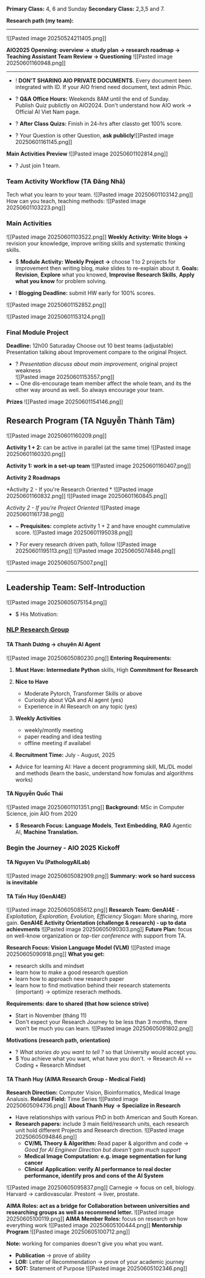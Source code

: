 **Primary Class:** 4, 6 and Sunday
**Secondary Class:** 2,3,5 and 7.

**Research path (my team):** 


---

![[Pasted image 20250524211405.png]]

**AIO2025 Openning: overview -> study plan -> research roadmap -> Teaching Assistant Team Review -> Questioning** 
![[Pasted image 20250601160948.png]]

---

+ ! **DON'T SHARING AIO PRIVATE DOCUMENTS.** Every document been integrated with ID. If your AIO friend need document, text admin Phúc.   
+ ? **Q&A Office Hours:** Weekends 8AM until the end of Sunday.   
	Publish Quiz publictly on AIO2024.
	Don't understand how AIO work -> Official AI Viet Nam page.
	 
+ ? **After Class Quizs:** Finish in 24-hrs after classto get 100% score. 

+ ? Your Question is other Question, **ask publicly**![[Pasted image 20250601161145.png]]


**Main Activities Preview** 
![[Pasted image 20250601102814.png]]
+ ? Just join 1 team.  

### Team Activity Workflow (TA Đăng Nhã)
Tech what you learn to your team. 
![[Pasted image 20250601103142.png]]
How can you teach, teaching methods:
![[Pasted image 20250601103223.png]]

### Main Activities
![[Pasted image 20250601103522.png]]
**Weekly Activity: Write blogs ->** revision your knowledge, improve writing skills and systematic thinking skills. 

+ $ **Module Activity: Weekly Project ->** choose 1 to 2 projects for improvement then writing blog, make slides to re-explain about it. 
	**Goals:** **Revision**, **Explore** what you knowed, **Improvise Research Skills**, **Apply what you know** for problem solving.   
	
+ ! **Blogging Deadline:** submit HW early for 100% scores.  

![[Pasted image 20250601152852.png]]

![[Pasted image 20250601153124.png]]

### Final Module Project
**Deadline:** 12h00 Saturaday
Choose out 10 best teams (adjustable) 
	Presentation talking about Improvement compare to the original Project.
+ ? *Presentation discuss about main improvement*, original project weakness  
![[Pasted image 20250601153557.png]]
+ ~ One dis-encourage team member affect the whole team, and its the other way around as well. So always encourage your team.    

**Prizes**
![[Pasted image 20250601154146.png]]


## Research Program (TA Nguyễn Thành Tâm)

![[Pasted image 20250601160209.png]]

**Activity 1 + 2:** can be active in parallel (at the same time)
![[Pasted image 20250601160320.png]]

**Activity 1:** **work in a set-up team** 
![[Pasted image 20250601160407.png]]

**Activity 2 Roadmaps**

*Activity 2 - If you're Research Oriented *
![[Pasted image 20250601160832.png]]
![[Pasted image 20250601160845.png]]

*Activity 2 - If you're Project Oriented*
![[Pasted image 20250601161738.png]]

+ ~ **Prequisites:** complete activity 1 + 2 and have enought cummulative score. ![[Pasted image 20250601195038.png]]

+ ? For every research driven path, follow
![[Pasted image 20250601195113.png]]
![[Pasted image 20250605074846.png]]


![[Pasted image 20250605075007.png]]

---
## Leadership Team: Self-Introduction
![[Pasted image 20250605075154.png]]
+ $ His Motivation:  


### [NLP Research Group](https://docs.google.com/spreadsheets/d/1EunruXbKC_B9g3Q_zyTG0AZ-L6wfhlUOf8PKMO_DdYY/edit?gid=185037336#gid=185037336) 
#### TA Thanh Dương -> chuyên AI Agent 
![[Pasted image 20250605080230.png]]
**Entering Requirements:**
1) **Must Have:** **Intermediate Python** skills, High **Commitment for Research**
	
2) **Nice to Have**
	+ Moderate Pytorch, Transformer Skills or above
	+ Curiosity about VQA and AI agent (yes)
	+ Experience in AI Research on any topic (yes)
	
3) **Weekly Activities**
	+ weekly/montly meeting
	+ paper reading and idea testing
	+ offline meeting if availabel
	
4) **Recruitment Time:** July - August, 2025
	
 + Advice for learning AI: Have a decent programming skill, ML/DL model and methods (learn the basic, understand how fomulas and algorithms works)

#### TA Nguyễn Quốc Thái
![[Pasted image 20250601101351.png]]
**Background:** MSc in Computer Science, join AIO from 2020
+ $ **Research Focus:** **Language Models**, **Text Embedding**, **RAG** Agentic AI, **Machine Translation.** 

### Begin the Journey - AIO 2025 Kickoff
#### TA Nguyen Vu (PathologyAILab)
![[Pasted image 20250605082909.png]]
**Summary: work so hard success is inevitable**

#### TA Tiến Huy (GenAI4E)
![[Pasted image 20250605085612.png]]
**Research Team: GenAI4E** - *Exploitation, Exploration, Evolution, Efficiency*
Slogan: More sharing, more gain. 
**GenAI4E Activity Orientation (challenge & research) - up to data achievments**
![[Pasted image 20250605090303.png]]
**Future Plan:** focus on well-know organization or *top-tier conference* with support from TA. 

**Research Focus: Vision Language Model (VLM)**
![[Pasted image 20250605090918.png]]
**What you get:**
+ research skills and mindset
+ learn how to make a good research question
+ learn how to approach new research paper
+ learn how to find motivation behind their research statements (important) -> optimize reserach methods.

**Requirements: dare to shared (that how science strive)**  
+ Start in November (tháng 11)
+ Don't expect your Research Journey to be less than 3 months, there won't be much you can learn. 
![[Pasted image 20250605091802.png]]

**Motivations (research path, orientation)** 
+ ? *What stories do you want to tell ?* so that University would accept you. 
 + $ You achieve what you want, what have you don't. 
-> Research AI == Coding + Research Mindset

#### TA Thanh Huy (AIMA Research Group - Medical Field)
**Research Direction:** Computer Vision, Bioinformatics, Medical Image Analusis. 
**Related Field:** Time Series 
![[Pasted image 20250605094736.png]]
**About Thanh Huy -> Specialize in Research** 
+ Have relationships with various PhD in both American and South Korean.  
+ **Research papers:** include 3 main field/research units, each research unit hold different Projects and Research direction. 
	![[Pasted image 20250605094846.png]]
	+ **CV/ML Theory & Algorithm:** Read paper & algorithm and code *-> Good for AI Engineer Direction but doesn't gain much support* 
	+ **Medical Image Computation: e.g. image segmentation for lung cancer**
	+ **Clinical Application: verify AI performance to real docter performance, identify pros and cons of the AI System**
	
![[Pasted image 20250605095837.png]]
	Carnegie -> focus on cell, biology.
	Harvard -> cardiovascular.
	Prestont -> liver, prostate.  
	
**AIMA Roles: act as a bridge for Collaboration between universities and researching groups as well as recommend letter.** 
![[Pasted image 20250605100119.png]]
**AIMA Member Roles:** focus on research on how everything work
![[Pasted image 20250605100444.png]]
**Mentorship Program**
![[Pasted image 20250605100712.png]]

**Note:** working for companies doesn't give you what you want.
+ **Publication** -> prove of ability
+ **LOR:** Letter of Recommendation -> prove of your academic journey  
+ **SOT:** Statement of Purpose 
![[Pasted image 20250605102346.png]]



